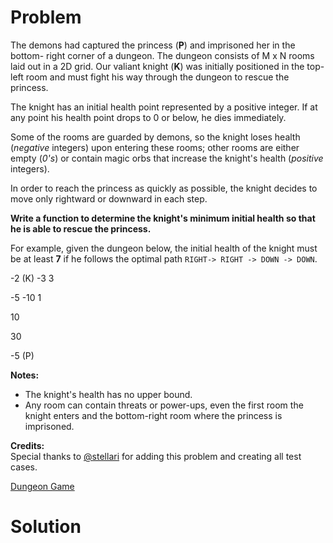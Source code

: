 
# Problem

The demons had captured the princess (**P**) and imprisoned her in the bottom-
right corner of a dungeon. The dungeon consists of M x N rooms laid out in a
2D grid. Our valiant knight (**K**) was initially positioned in the top-left
room and must fight his way through the dungeon to rescue the princess.

The knight has an initial health point represented by a positive integer. If
at any point his health point drops to 0 or below, he dies immediately.

Some of the rooms are guarded by demons, so the knight loses health
(_negative_ integers) upon entering these rooms; other rooms are either empty
(_0's_) or contain magic orbs that increase the knight's health (_positive_
integers).

In order to reach the princess as quickly as possible, the knight decides to
move only rightward or downward in each step.

**Write a function to determine the knight's minimum initial health so that he is able to rescue the princess.**

For example, given the dungeon below, the initial health of the knight must be
at least **7** if he follows the optimal path `RIGHT-> RIGHT -> DOWN -> DOWN`.

-2 (K)
-3
3

-5
-10
1

10

30

-5 (P)

**Notes:**

  * The knight's health has no upper bound.
  * Any room can contain threats or power-ups, even the first room the knight enters and the bottom-right room where the princess is imprisoned. 

**Credits:**  
Special thanks to [@stellari](https://oj.leetcode.com/discuss/user/stellari)
for adding this problem and creating all test cases.



[Dungeon Game](https://leetcode.com/problems/dungeon-game)

# Solution



